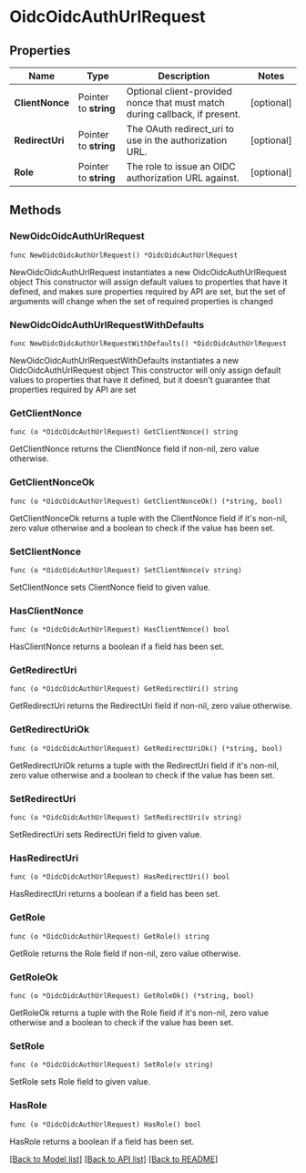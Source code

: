# OidcOidcAuthUrlRequest

## Properties

Name | Type | Description | Notes
------------ | ------------- | ------------- | -------------
**ClientNonce** | Pointer to **string** | Optional client-provided nonce that must match during callback, if present. | [optional] 
**RedirectUri** | Pointer to **string** | The OAuth redirect_uri to use in the authorization URL. | [optional] 
**Role** | Pointer to **string** | The role to issue an OIDC authorization URL against. | [optional] 

## Methods

### NewOidcOidcAuthUrlRequest

`func NewOidcOidcAuthUrlRequest() *OidcOidcAuthUrlRequest`

NewOidcOidcAuthUrlRequest instantiates a new OidcOidcAuthUrlRequest object
This constructor will assign default values to properties that have it defined,
and makes sure properties required by API are set, but the set of arguments
will change when the set of required properties is changed

### NewOidcOidcAuthUrlRequestWithDefaults

`func NewOidcOidcAuthUrlRequestWithDefaults() *OidcOidcAuthUrlRequest`

NewOidcOidcAuthUrlRequestWithDefaults instantiates a new OidcOidcAuthUrlRequest object
This constructor will only assign default values to properties that have it defined,
but it doesn't guarantee that properties required by API are set

### GetClientNonce

`func (o *OidcOidcAuthUrlRequest) GetClientNonce() string`

GetClientNonce returns the ClientNonce field if non-nil, zero value otherwise.

### GetClientNonceOk

`func (o *OidcOidcAuthUrlRequest) GetClientNonceOk() (*string, bool)`

GetClientNonceOk returns a tuple with the ClientNonce field if it's non-nil, zero value otherwise
and a boolean to check if the value has been set.

### SetClientNonce

`func (o *OidcOidcAuthUrlRequest) SetClientNonce(v string)`

SetClientNonce sets ClientNonce field to given value.

### HasClientNonce

`func (o *OidcOidcAuthUrlRequest) HasClientNonce() bool`

HasClientNonce returns a boolean if a field has been set.

### GetRedirectUri

`func (o *OidcOidcAuthUrlRequest) GetRedirectUri() string`

GetRedirectUri returns the RedirectUri field if non-nil, zero value otherwise.

### GetRedirectUriOk

`func (o *OidcOidcAuthUrlRequest) GetRedirectUriOk() (*string, bool)`

GetRedirectUriOk returns a tuple with the RedirectUri field if it's non-nil, zero value otherwise
and a boolean to check if the value has been set.

### SetRedirectUri

`func (o *OidcOidcAuthUrlRequest) SetRedirectUri(v string)`

SetRedirectUri sets RedirectUri field to given value.

### HasRedirectUri

`func (o *OidcOidcAuthUrlRequest) HasRedirectUri() bool`

HasRedirectUri returns a boolean if a field has been set.

### GetRole

`func (o *OidcOidcAuthUrlRequest) GetRole() string`

GetRole returns the Role field if non-nil, zero value otherwise.

### GetRoleOk

`func (o *OidcOidcAuthUrlRequest) GetRoleOk() (*string, bool)`

GetRoleOk returns a tuple with the Role field if it's non-nil, zero value otherwise
and a boolean to check if the value has been set.

### SetRole

`func (o *OidcOidcAuthUrlRequest) SetRole(v string)`

SetRole sets Role field to given value.

### HasRole

`func (o *OidcOidcAuthUrlRequest) HasRole() bool`

HasRole returns a boolean if a field has been set.


[[Back to Model list]](../README.md#documentation-for-models) [[Back to API list]](../README.md#documentation-for-api-endpoints) [[Back to README]](../README.md)



